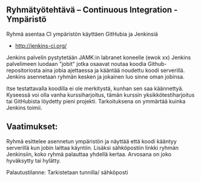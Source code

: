 ## Ryhmätyötehtävä – Continuous Integration -Ympäristö


Ryhmä asentaa CI ympäristön käyttäen GitHubia ja Jenkinsiä

  * http://jenkins-ci.org/

Jenkins palvelin pystytetään JAMK:in labranet koneelle (ewok xx)
Jenkins palvelimeen luodaan "jobit" jotka osaavat noutaa koodia Github-repositoriosta aina jobia ajettaessa ja kääntää noudettu koodi serverillä. Jenkins asennetaan ryhmän kesken ja jokainen luo sinne oman jobinsa. 

Itse testattavalla koodilla ei ole merkitystä, kunhan sen saa käännettyä. Kyseessä voi olla vanha kurssiharjoitus, tämän kurssin yksikkötestiharjoitus tai GitHubista löydetty pieni projekti. Tarkoituksena on ymmärtää kuinka Jenkins toimii.

## Vaatimukset:

Ryhmä esittelee asennetun ympäristön ja näyttää että koodi kääntyy serverillä kun jobin laittaa käyntiin. Lisäksi sähköpostiin linkki ryhmän Jenkinsiin, koko ryhmä palauttaa yhdellä kertaa. Arvosana on joko hyväksytty tai hylätty.


Palautustilanne: Tarkistetaan tunnilla/ sähköposti
